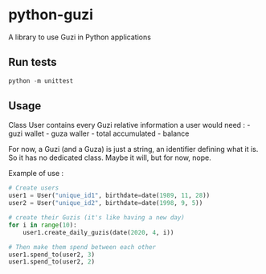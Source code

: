 # python-guzi
A library to use Guzi in Python applications

## Run tests

```python
python -m unittest
```

## Usage

Class User contains every Guzi relative information a user would need :
    - guzi wallet
    - guza waller
    - total accumulated
    - balance

For now, a Guzi (and a Guza) is just a string, an identifier defining what it is. So it has no dedicated class. Maybe it will, but for now, nope.

Example of use :
```python
# Create users
user1 = User("unique_id1", birthdate=date(1989, 11, 28))
user2 = User("unique_id2", birthdate=date(1998, 9, 5))

# create their Guzis (it's like having a new day)
for i in range(10):
    user1.create_daily_guzis(date(2020, 4, i))

# Then make them spend between each other
user1.spend_to(user2, 3)
user1.spend_to(user2, 2)
```
